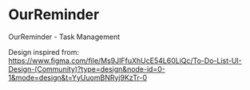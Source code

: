 # OurReminder
OurReminder - Task Management

Design inspired from: https://www.figma.com/file/Ms9JIFfuXhUcE54L60LiQc/To-Do-List-UI-Design-(Community)?type=design&node-id=0-1&mode=design&t=YyUuomBNRyj9KzTr-0

